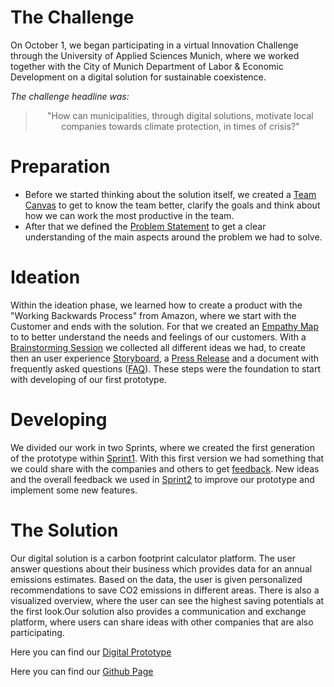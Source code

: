 # The Challenge

<p>On October 1, we began participating in a virtual Innovation Challenge through the University of Applied Sciences Munich, where we worked together with the City of Munich Department of Labor & Economic Development on a digital solution for sustainable coexistence.</p>

*The challenge headline was:*

><center>"How can municipalities, through digital solutions,   motivate local companies towards climate protection, in times of crisis?"</center>

# Preparation

* Before we started thinking about the solution itself, we created a [Team Canvas](https://github.com/gxc-international-innovation-challenge/gxc-team-11/wiki/Team-Canvas) to get to know the team better, clarify the goals and think about how we can work the most productive in the team.
* After that we defined the [Problem Statement](https://github.com/gxc-international-innovation-challenge/gxc-team-11/wiki/Problem-Statement) to get a clear understanding of the main aspects around the problem we had to solve.

# Ideation

Within the ideation phase, we learned how to create a product with the "Working Backwards Process" from Amazon, where we start with the Customer and ends with the solution.
For that we created an [Empathy Map](https://github.com/gxc-international-innovation-challenge/gxc-team-11/wiki/Empathy-Map) to to better understand the needs and feelings of our customers.
With a [Brainstorming Session](https://github.com/gxc-international-innovation-challenge/gxc-team-11/wiki/Innovation-Ideas) we collected all different ideas we had, to create then an user experience [Storyboard](https://github.com/gxc-international-innovation-challenge/gxc-team-11/wiki/Storyboard), a [Press Release](https://github.com/gxc-international-innovation-challenge/gxc-team-11/wiki/Press-Release) and a document with frequently asked questions ([FAQ](https://github.com/gxc-international-innovation-challenge/gxc-team-11/wiki/FAQs)).
These steps were the foundation to start with developing of our first prototype. 

# Developing

We divided our work in two Sprints, where we created the first generation of the prototype within [Sprint1](https://github.com/gxc-international-innovation-challenge/gxc-team-11/wiki/Sprint-1). 
With this first version we had something that we could share with the companies and others to get [feedback](https://github.com/gxc-international-innovation-challenge/gxc-team-11/wiki/Prototype-Testing).
New ideas and the overall feedback we used in [Sprint2](https://github.com/gxc-international-innovation-challenge/gxc-team-11/wiki/Sprint-2) to improve our prototype and implement some new features.

# The Solution

Our digital solution is a carbon footprint calculator platform. The user answer questions about their business which provides data for an annual emissions estimates. Based on the data, the user is given personalized recommendations to save CO2 emissions in different areas. There is also a visualized overview, where the user can see the highest saving potentials at the first look.Our solution also provides a communication and exchange platform, where users can share ideas with other companies that are also participating.

Here you can find our [Digital Prototype](https://m-visual.glideapp.io/)

Here you can find our [Github Page](https://gxc-international-innovation-challenge.github.io/gxc-team-11/)
